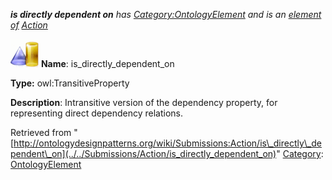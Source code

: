 ___is directly dependent on__ has [Category:OntologyElement](../../Category/OntologyElement "Category:OntologyElement") and is an [element of](../../Property/ElementOf "Property:ElementOf") [Action](../../Submissions/Action "Submissions:Action")_


  




[![ObjectProperty](../../images/thumb/c/c3/ObjectProperty.gif/45px-ObjectProperty.gif)](../../Image/ObjectProperty.gif "ObjectProperty")
__Name__: is\_directly\_dependent\_on 


__Type:__ owl:TransitiveProperty 


__Description__: Intransitive version of the dependency property, for representing direct dependency relations. 





Retrieved from "[http://ontologydesignpatterns.org/wiki/Submissions:Action/is\_directly\_dependent\_on](../../Submissions/Action/is_directly_dependent_on)"
 [Category](http://ontologydesignpatterns.org/wiki/Special:Categories "Special:Categories"): [OntologyElement](../../Category/OntologyElement "Category:OntologyElement")